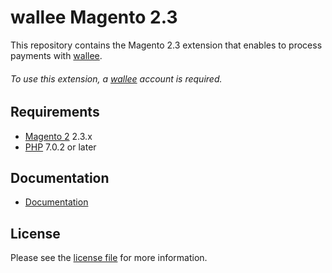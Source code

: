 # wallee Magento 2.3
This repository contains the Magento 2.3 extension that enables to process payments with [wallee](https://www.wallee.com/).

###### To use this extension, a [wallee](https://www.wallee.com/) account is required.

## Requirements

* [Magento 2](https://magento.com/) 2.3.x
* [PHP](http://php.net/) 7.0.2 or later

## Documentation

* [Documentation](https://plugin-documentation.wallee.com/wallee-payment/magento-2.3/1.0.32/docs/en/documentation.html)

## License

Please see the [license file](https://github.com/wallee-payment/magento-2.3/blob/1.0.32/LICENSE) for more information.